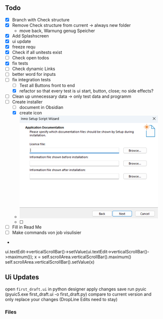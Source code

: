 ## Todo
- [x] Branch with Check structure
- [x] Remove Check structure from current -> always new folder
  - move back, Warnung genug Speicher
- [x] Add Splashscreen
- [x] ui update
- [x] freeze requ
- [x] Check if all unitests exist
- [ ] Check open todos
- [x] fix tests
- [ ] Check dynamic Links
- [ ] better word for inputs
- [ ] fix integration tests
  - [ ] Test all Buttons front to end
  - [x] refactor so that every test is ui start, button, close; no side effects?
- [ ] Clean up unnecessary data -> only test data and programm
- [ ] Create installer
  - [ ] document in Obsidian
  - [x] create icon
  - ![img.png](img.png)
  - [ ] 
- [ ] Fill in Read Me
- [ ] Make commands von job visulisier 
- 

ui.textEdit->verticalScrollBar()->setValue(ui.textEdit->verticalScrollBar()->maximum());
x = self.scrollArea.verticalScrollBar().maximum()
    self.scrollArea.verticalScrollBar().setValue(x)
## Ui Updates
open `first_draft.ui` in python designer
apply changes save
run pyuic (pyuic5.exe first_draft.ui -o first_draft.py)
compare to current version and only replace your changes (DropLine Edits need to stay)
### Files
